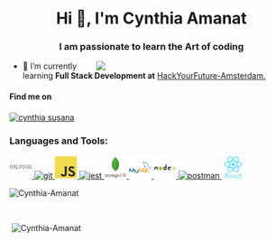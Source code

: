 

<h1 align="center">Hi 👋, I'm Cynthia Amanat</h1>
<h3 align="center"> I am passionate to learn the Art of coding</h3>
<img align="right" width="350" src="https://c.tenor.com/S59bPkT0pqcAAAAC/programming.gif">

- 🌱 I’m currently learning **Full Stack Development at** <a href="https://www.hackyourfuture.net">HackYourFuture-Amsterdam.</a>

<h4 align="left">Find me on</h4>
<p align="left">
<a href="https://linkedin.com/in/cynthia susana" target="blank"><img align="center" src="https://raw.githubusercontent.com/rahuldkjain/github-profile-readme-generator/master/src/images/icons/Social/linked-in-alt.svg" alt="cynthia susana" height="30" width="40" /></a>
</p>

<h3 align="left">Languages and Tools:</h3>
<p align="left"> <a href="https://expressjs.com" target="_blank" rel="noreferrer"> <img src="https://raw.githubusercontent.com/devicons/devicon/master/icons/express/express-original-wordmark.svg" alt="express" width="40" height="40"/> </a> <a href="https://git-scm.com/" target="_blank" rel="noreferrer"> <img src="https://www.vectorlogo.zone/logos/git-scm/git-scm-icon.svg" alt="git" width="40" height="40"/> </a> <a href="https://developer.mozilla.org/en-US/docs/Web/JavaScript" target="_blank" rel="noreferrer"> <img src="https://raw.githubusercontent.com/devicons/devicon/master/icons/javascript/javascript-original.svg" alt="javascript" width="40" height="40"/> </a> <a href="https://jestjs.io" target="_blank" rel="noreferrer"> <img src="https://www.vectorlogo.zone/logos/jestjsio/jestjsio-icon.svg" alt="jest" width="40" height="40"/> </a> <a href="https://www.mongodb.com/" target="_blank" rel="noreferrer"> <img src="https://raw.githubusercontent.com/devicons/devicon/master/icons/mongodb/mongodb-original-wordmark.svg" alt="mongodb" width="40" height="40"/> </a> <a href="https://www.mysql.com/" target="_blank" rel="noreferrer"> <img src="https://raw.githubusercontent.com/devicons/devicon/master/icons/mysql/mysql-original-wordmark.svg" alt="mysql" width="40" height="40"/> </a> <a href="https://nodejs.org" target="_blank" rel="noreferrer"> <img src="https://raw.githubusercontent.com/devicons/devicon/master/icons/nodejs/nodejs-original-wordmark.svg" alt="nodejs" width="40" height="40"/> </a> <a href="https://postman.com" target="_blank" rel="noreferrer"> <img src="https://www.vectorlogo.zone/logos/getpostman/getpostman-icon.svg" alt="postman" width="40" height="40"/> </a> <a href="https://reactjs.org/" target="_blank" rel="noreferrer"> <img src="https://raw.githubusercontent.com/devicons/devicon/master/icons/react/react-original-wordmark.svg" alt="react" width="40" height="40"/> </a> </p>
<p ><img src="https://github-readme-stats-sigma-five.vercel.app/api/top-langs?username=Cynthia-Amanat&show_icons=true&locale=en&layout=compact" alt="Cynthia-Amanat" /></p>
<br/>

<p>&nbsp;<img src="https:/github-readme-stats-sigma-five.vercel.app/api?username=Cynthia-Amanat&show_icons=true&locale=en" alt="Cynthia-Amanat" /></p>
